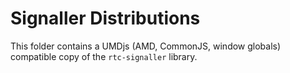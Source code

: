 # Signaller Distributions

This folder contains a UMDjs (AMD, CommonJS, window globals) compatible
copy of the `rtc-signaller` library. 